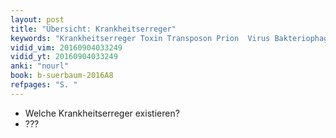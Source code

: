 ```yaml
---
layout: post
title: "Übersicht: Krankheitserreger"
keywords: "Krankheitserreger Toxin Transposon Prion  Virus Bakteriophage Bakterium Parasit Fungus"
vidid_vim: 20160904033249
vidid_yt: 20160904033249
anki: "nourl"
book: b-suerbaum-2016A8
refpages: "S. "
---
```

- Welche Krankheitserreger existieren?
- ???
